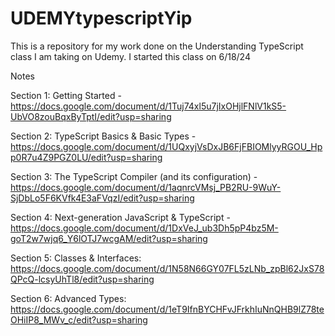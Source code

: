 # UDEMYtypescriptYip
This is a repository for my work done on the Understanding TypeScript class I am taking on Udemy. I started this class on 6/18/24


Notes


Section 1: Getting Started - https://docs.google.com/document/d/1Tuj74xl5u7jIxOHjlFNlV1kS5-UbVO8zouBqxByTptI/edit?usp=sharing

Section 2: TypeScript Basics & Basic Types - https://docs.google.com/document/d/1UQxyjVsDxJB6FjFBIOMlyyRGOU_Hpp0R7u4Z9PGZ0LU/edit?usp=sharing

Section 3: The TypeScript Compiler (and its configuration) - https://docs.google.com/document/d/1aqnrcVMsj_PB2RU-9WuY-SjDbLo5F6KVfk4E3aFVqzI/edit?usp=sharing

Section 4: Next-generation JavaScript & TypeScript - https://docs.google.com/document/d/1DxVeJ_ub3Dh5pP4bz5M-goT2w7wjq6_Y6lOTJ7wcgAM/edit?usp=sharing

Section 5: Classes & Interfaces: https://docs.google.com/document/d/1N58N66GY07FL5zLNb_zpBl62JxS78QPcQ-lcsyUhTl8/edit?usp=sharing

Section 6: Advanced Types: https://docs.google.com/document/d/1eT9IfnBYCHFvJFrkhIuNnQHB9lZ78teOHiIP8_MWv_c/edit?usp=sharing
